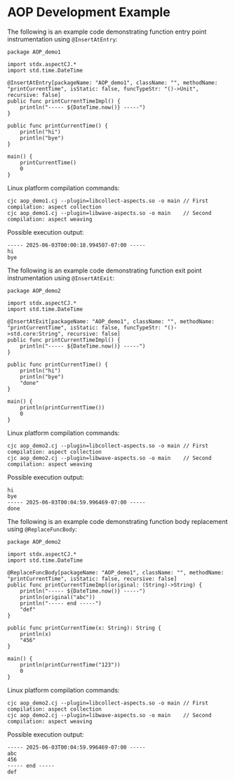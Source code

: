 # AOP Development Example

The following is an example code demonstrating function entry point instrumentation using `@InsertAtEntry`:

<!-- compile -->

```cangjie
package AOP_demo1

import stdx.aspectCJ.*
import std.time.DateTime

@InsertAtEntry[packageName: "AOP_demo1", className: "", methodName: "printCurrentTime", isStatic: false, funcTypeStr: "()->Unit", recursive: false]
public func printCurrentTimeImpl() {
    println("----- ${DateTime.now()} -----")
}

public func printCurrentTime() {
    println("hi")
    println("bye")
}

main() {
    printCurrentTime()
    0
}
```

Linux platform compilation commands:

```shell
cjc aop_demo1.cj --plugin=libcollect-aspects.so -o main	// First compilation: aspect collection
cjc aop_demo1.cj --plugin=libwave-aspects.so -o main	// Second compilation: aspect weaving
```

Possible execution output:

```text
----- 2025-06-03T00:00:18.994507-07:00 -----
hi
bye
```

The following is an example code demonstrating function exit point instrumentation using `@InsertAtExit`:

<!-- compile -->

```cangjie
package AOP_demo2

import stdx.aspectCJ.*
import std.time.DateTime

@InsertAtExit[packageName: "AOP_demo1", className: "", methodName: "printCurrentTime", isStatic: false, funcTypeStr: "()->std.core:String", recursive: false]
public func printCurrentTimeImpl() {
    println("----- ${DateTime.now()} -----")
}

public func printCurrentTime() {
    println("hi")
    println("bye")
    "done"
}

main() {
    println(printCurrentTime())
    0
}
```

Linux platform compilation commands:

```shell
cjc aop_demo2.cj --plugin=libcollect-aspects.so -o main	// First compilation: aspect collection
cjc aop_demo2.cj --plugin=libwave-aspects.so -o main	// Second compilation: aspect weaving
```

Possible execution output:

```text
hi
bye
----- 2025-06-03T00:04:59.996469-07:00 -----
done
```

The following is an example code demonstrating function body replacement using `@ReplaceFuncBody`:

<!-- compile -->

```cangjie
package AOP_demo2

import stdx.aspectCJ.*
import std.time.DateTime

@ReplaceFuncBody[packageName: "AOP_demo1", className: "", methodName: "printCurrentTime", isStatic: false, recursive: false]
public func printCurrentTimeImpl(original: (String)->String) {
    println("----- ${DateTime.now()} -----")
    println(original("abc"))
    println("----- end -----")
    "def"
}

public func printCurrentTime(x: String): String {
    println(x)
    "456"
}

main() {
    println(printCurrentTime("123"))
    0
}
```

Linux platform compilation commands:

```shell
cjc aop_demo2.cj --plugin=libcollect-aspects.so -o main	// First compilation: aspect collection
cjc aop_demo2.cj --plugin=libwave-aspects.so -o main	// Second compilation: aspect weaving
```

Possible execution output:

```text
----- 2025-06-03T00:04:59.996469-07:00 -----
abc
456
----- end -----
def
```